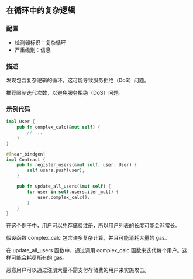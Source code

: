 
## 在循环中的复杂逻辑

### 配置

* 检测器标识：复杂循环
* 严重级别：信息

### 描述

发现包含复杂逻辑的循环，这可能导致服务拒绝（DoS）问题。

推荐限制迭代次数，以避免服务拒绝（DoS）问题。

### 示例代码

```rust
impl User {
    pub fn complex_calc(&mut self) {
        // ...
    }
}

#[near_bindgen]
impl Contract {
    pub fn register_users(&mut self, user: User) {
        self.users.push(user);
    }

    pub fn update_all_users(&mut self) {
        for user in self.users.iter_mut() {
            user.complex_calc();
        }
    }
}
```

在这个例子中，用户可以免存储费注册，所以用户列表的长度可能会非常长。

假设函数 complex_calc 包含许多复杂计算，并且可能消耗大量的 gas。

在 update_all_users 函数中，通过调用 complex_calc 函数来迭代每个用户。这样可能会耗尽所有的 gas。

恶意用户可以通过注册大量不需支付存储费的用户来实施攻击。
